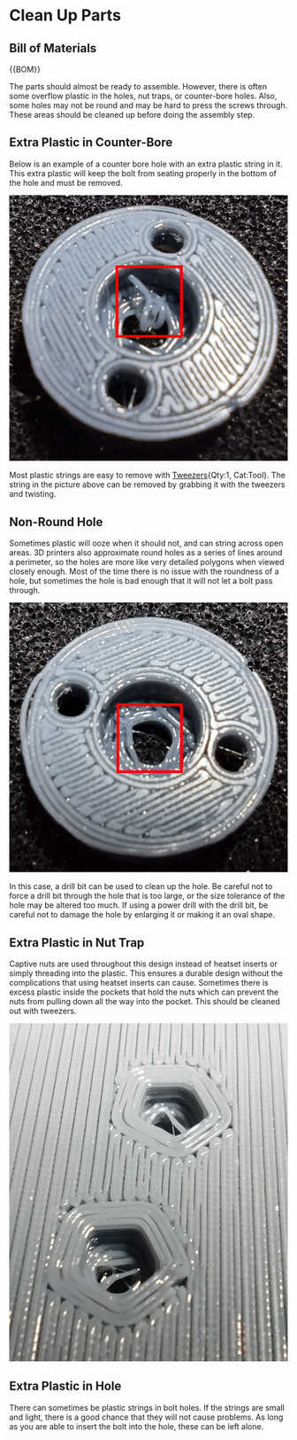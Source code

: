 [Tweezers]:Tools.yaml#Tweezers
# Clean Up Parts

## Bill of Materials

{{BOM}}

The parts should almost be ready to assemble. However, there is often some overflow plastic in the holes, nut traps, or counter-bore holes. Also, some holes may not be round and may be hard to press the screws through. These areas should be cleaned up before doing the assembly step.

## Extra Plastic in Counter-Bore

Below is an example of a counter bore hole with an extra plastic string in it. This extra plastic will keep the bolt from seating properly in the bottom of the hole and must be removed.

![Counter Bore Hole with Extra Plastic In It](../images/mechanical_plastic_in_counter_bore.jpg)

Most plastic strings are easy to remove with [Tweezers]{Qty:1, Cat:Tool}. The string in the picture above can be removed by grabbing it with the tweezers and twisting.

## Non-Round Hole

Sometimes plastic will ooze when it should not, and can string across open areas. 3D printers also approximate round holes as a series of lines around a perimeter, so the holes are more like very detailed polygons when viewed closely enough. Most of the time there is no issue with the roundness of a hole, but sometimes the hole is bad enough that it will not let a bolt pass through.

![Hole That Is Not Quite Round](../images/mechanical_non_round_hole.jpg)

In this case, a drill bit can be used to clean up the hole. Be careful not to force a drill bit through the hole that is too large, or the size tolerance of the hole may be altered too much. If using a power drill with the drill bit, be careful not to damage the hole by enlarging it or making it an oval shape.

## Extra Plastic in Nut Trap

Captive nuts are used throughout this design instead of heatset inserts or simply threading into the plastic. This ensures a durable design without the complications that using heatset inserts can cause. Sometimes there is excess plastic inside the pockets that hold the nuts which can prevent the nuts from pulling down all the way into the pocket. This should be cleaned out with tweezers.

![Extra Plastic in Nut Pockets](../images/mechanical_plastic_in_nut_pockets.jpg)

## Extra Plastic in Hole

There can sometimes be plastic strings in bolt holes. If the strings are small and light, there is a good chance that they will not cause problems. As long as you are able to insert the bolt into the hole, these can be left alone.
